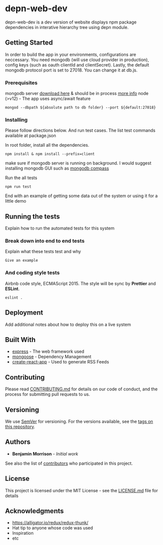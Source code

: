 # depn-web-dev

depn-web-dev is a dev version of website displays npm package dependencies in interative hierarchy tree using depn module.

## Getting Started

In order to build the app in your environments, configurations are neccessary. You need mongodb (will use cloud provider in production), config keys (such as oauth clientId and clientSecret). Lastly, the default mongodb protocol port is set to 27018. You can change it at db.js.

### Prerequisites

mongodb server [download here](https://www.mongodb.com/download-center/community) & should be in process [more info](https://docs.mongodb.com/manual/tutorial/manage-mongodb-processes/)
node (>v12) - The app uses async/await feature

```
mongod --dbpath ${absolute path to db folder} --port ${default:27018}
```

### Installing

Please follow directions below. And run test cases. The list test commands available at package.json

In root folder, install all the dependencies.

```
npm install & npm install --prefix=client
```

make sure if mongodb server is running on background. I would suggest installing mongodb GUI such as [mongodb compass](https://www.mongodb.com/products/compass)

Run the all tests
```
npm run test
```

End with an example of getting some data out of the system or using it for a little demo

## Running the tests

Explain how to run the automated tests for this system

### Break down into end to end tests

Explain what these tests test and why

```
Give an example
```

### And coding style tests

Airbnb code style, ECMAScript 2015.
The style will be sync by **Prettier** and **ESLint**.

```
eslint .
```

## Deployment

Add additional notes about how to deploy this on a live system

## Built With

* [express](expressjs.com) - The web framework used
* [mongoose](mongoosejs.com) - Dependency Management
* [create-react-app](https://facebook.github.io/create-react-app/) - Used to generate RSS Feeds

## Contributing

Please read [CONTRIBUTING.md](https://gist.github.com/PurpleBooth/b24679402957c63ec426) for details on our code of conduct, and the process for submitting pull requests to us.

## Versioning

We use [SemVer](http://semver.org/) for versioning. For the versions available, see the [tags on this repository](https://github.com/your/project/tags). 

## Authors

* **Benjamin Morrison** - *Initial work* 

See also the list of [contributors](https://github.com/your/project/contributors) who participated in this project.

## License

This project is licensed under the MIT License - see the [LICENSE.md](LICENSE.md) file for details

## Acknowledgments

* https://alligator.io/redux/redux-thunk/
* Hat tip to anyone whose code was used
* Inspiration
* etc